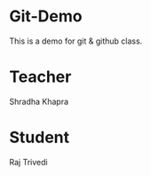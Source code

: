 # Git-Demo
This is a demo for git &amp; github class.

# Teacher
Shradha Khapra 

# Student
Raj Trivedi